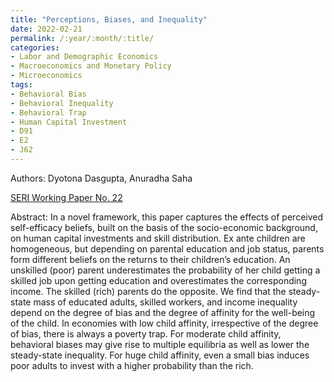 ```yaml
---
title: "Perceptions, Biases, and Inequality"
date: 2022-02-21
permalink: /:year/:month/:title/
categories:
- Labor and Demographic Economics
- Macroeconomics and Monetary Policy
- Microeconomics
tags:
- Behavioral Bias
- Behavioral Inequality
- Behavioral Trap
- Human Capital Investment
- D91
- E2
- J62
---
```


Authors: Dyotona Dasgupta, Anuradha Saha

[SERI Working Paper No. 22](/wp//dasgupta_saha_perceptions_biases_inequality_nov_2021.pdf)

Abstract: In a novel framework, this paper captures the effects of perceived self-efficacy beliefs, built on the basis of the socio-economic background, on human capital investments and skill distribution. Ex ante children are homogeneous, but depending on parental education and job status, parents form different beliefs on the returns to their children’s education. An unskilled (poor) parent underestimates the probability of her child getting a skilled job upon getting education and overestimates the corresponding income. The skilled (rich) parents do the opposite. We find that the steady-state mass of educated adults, skilled workers, and income inequality depend on the degree of bias and the degree of affinity for the well-being of the child. In economies with low child affinity, irrespective of the degree of bias, there is always a poverty trap. For moderate child affinity, behavioral biases may give rise to multiple equilibria as well as lower the steady-state inequality. For huge child affinity, even a small bias induces poor adults to invest with a higher probability than the rich.